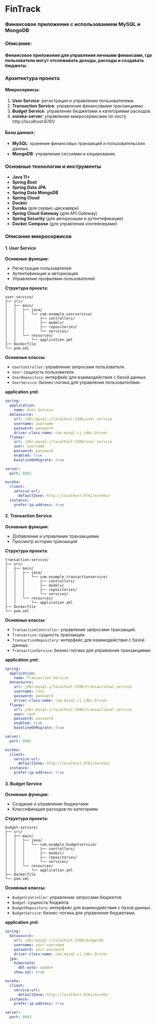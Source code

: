 # FinTrack
### Финансовое приложение с использованием MySQL и MongoDB
### Описание: 
#### Финансовое приложение для управления личными финансами, где пользователи могут отслеживать доходы, расходы и создавать бюджеты.

### Архитектура проекта

#### Микросервисы:
1. **User Service**: регистрация и управление пользователями.
2. **Transaction Service**: управление финансовыми транзакциями.
3. **Budget Service**: управление бюджетами и категориями расходов.
4. **eureka-server**: управление микросервисами по хосту http://localhost:8761/
#### Базы данных:
- **MySQL**: хранение финансовых транзакций и пользовательских данных.
- **MongoDB**: управление сессиями и кэширование.

### Основные технологии и инструменты
- **Java 11+**
- **Spring Boot**
- **Spring Data JPA**
- **Spring Data MongoDB**
- **Spring Cloud**
- **Docker**
- **Eureka** (для сервис-дискавери)
- **Spring Cloud Gateway** (для API Gateway)
- **Spring Security** (для авторизации и аутентификации)
- **Docker Compose** (для управления контейнерами)

### Описание микросервисов

#### 1. User Service
**Основные функции:**
- Регистрация пользователей
- Аутентификация и авторизация
- Управление профилями пользователей

**Структура проекта:**
```plaintext
user-service/
├── src/
│   ├── main/
│   │   ├── java/
│   │   │   └── com.example.userservice/
│   │   │       ├── controllers/
│   │   │       ├── models/
│   │   │       ├── repositories/
│   │   │       └── services/
│   │   └── resources/
│   │       └── application.yml
├── Dockerfile
└── pom.xml
```

**Основные классы:**
- `UserController`: управление запросами пользователя.
- `User`: сущность пользователя.
- `UserRepository`: интерфейс для взаимодействия с базой данных.
- `UserService`: бизнес-логика для управления пользователями.

**application.yml:**
```yaml
spring:
  application:
    name: User-Service
  datasource:
    url: jdbc:mysql://localhost:3306/user_service
    username: username
    password: password
    driver-class-name: com.mysql.cj.jdbc.Driver
  flyway:
    url: jdbc:mysql://localhost:3306/user_service
    user: username
    password: password
    enabled: true
    baselineOnMigrate: true

server:
  port: 8081

eureka:
  client:
    service-url:
      defaultZone: http://localhost:8761/eureka/
  instance:
    prefer-ip-address: true

```
#### 2. Transaction Service
**Основные функции:**
- Добавление и управление транзакциями
- Просмотр истории транзакций

**Структура проекта:**
```plaintext
transaction-service/
├── src/
│   ├── main/
│   │   ├── java/
│   │   │   └── com.example.transactionservice/
│   │   │       ├── controllers/
│   │   │       ├── models/
│   │   │       ├── repositories/
│   │   │       └── services/
│   │   └── resources/
│   │       └── application.yml
├── Dockerfile
└── pom.xml
```

**Основные классы:**
- `TransactionController`: управление запросами транзакций.
- `Transaction`: сущность транзакции.
- `TransactionRepository`: интерфейс для взаимодействия с базой данных.
- `TransactionService`: бизнес-логика для управления транзакциями.

**application.yml:**
```yaml
spring:
  application:
    name: Transaction-Service
  datasource:
    url: jdbc:mysql://localhost:3306/transactional_service
    username: root
    password: password
    driver-class-name: com.mysql.cj.jdbc.Driver
  flyway:
    url: jdbc:mysql://localhost:3306/transactional_service
    user: root
    password: password
    enabled: true
    baselineOnMigrate: true

server:
  port: 8082

eureka:
  client:
    service-url:
      defaultZone: http://localhost:8761/eureka/
  instance:
    prefer-ip-address: true

```

#### 3. Budget Service
**Основные функции:**
- Создание и управление бюджетами
- Классификация расходов по категориям

**Структура проекта:**
```plaintext
budget-service/
├── src/
│   ├── main/
│   │   ├── java/
│   │   │   └── com.example.budgetservice/
│   │   │       ├── controllers/
│   │   │       ├── modesl/
│   │   │       ├── repositories/
│   │   │       └── services/
│   │   └── resources/
│   │       └── application.yml
├── Dockerfile
└── pom.xml
```

**Основные классы:**
- `BudgetController`: управление запросами бюджетов.
- `Budget`: сущность бюджета.
- `BudgetRepository`: интерфейс для взаимодействия с базой данных.
- `BudgetService`: бизнес-логика для управления бюджетами.

**application.yml:**
```yaml
spring:
  datasource:
    url: jdbc:mysql://localhost:3306/budgetdb
    username: your-username
    password: your-password
    driver-class-name: com.mysql.cj.jdbc.Driver
  jpa:
    hibernate:
      ddl-auto: update
    show-sql: true

eureka:
  client:
    service-url:
      defaultZone: http://localhost:8761/eureka
  instance:
    prefer-ip-address: true

server:
  port: 8083
```